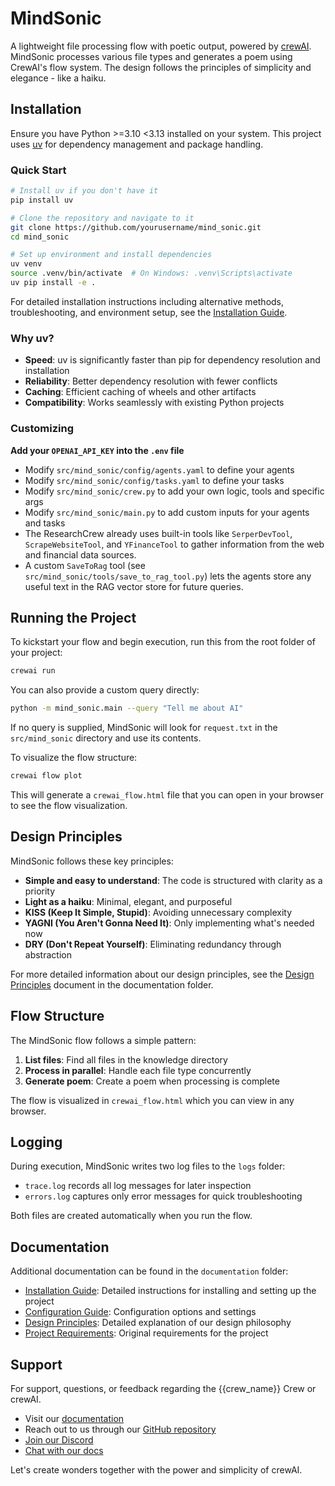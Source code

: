 # MindSonic

A lightweight file processing flow with poetic output, powered by [crewAI](https://crewai.com). MindSonic processes various file types and generates a poem using CrewAI's flow system. The design follows the principles of simplicity and elegance - like a haiku.

## Installation

Ensure you have Python >=3.10 <3.13 installed on your system. This project uses [uv](https://docs.astral.sh/uv/) for dependency management and package handling.

### Quick Start

```bash
# Install uv if you don't have it
pip install uv

# Clone the repository and navigate to it
git clone https://github.com/yourusername/mind_sonic.git
cd mind_sonic

# Set up environment and install dependencies
uv venv
source .venv/bin/activate  # On Windows: .venv\Scripts\activate
uv pip install -e .
```

For detailed installation instructions including alternative methods, troubleshooting, and environment setup, see the [Installation Guide](documentation/INSTALLATION.md).

### Why uv?

- **Speed**: uv is significantly faster than pip for dependency resolution and installation
- **Reliability**: Better dependency resolution with fewer conflicts
- **Caching**: Efficient caching of wheels and other artifacts
- **Compatibility**: Works seamlessly with existing Python projects

### Customizing

**Add your `OPENAI_API_KEY` into the `.env` file**

- Modify `src/mind_sonic/config/agents.yaml` to define your agents
- Modify `src/mind_sonic/config/tasks.yaml` to define your tasks
- Modify `src/mind_sonic/crew.py` to add your own logic, tools and specific args
- Modify `src/mind_sonic/main.py` to add custom inputs for your agents and tasks
 - The ResearchCrew already uses built-in tools like `SerperDevTool`,
   `ScrapeWebsiteTool`, and `YFinanceTool` to gather information from the web and
   financial data sources.
 - A custom `SaveToRag` tool (see `src/mind_sonic/tools/save_to_rag_tool.py`)
   lets the agents store any useful text in the RAG vector store for future
   queries.

## Running the Project

To kickstart your flow and begin execution, run this from the root folder of your project:

```bash
crewai run
```

You can also provide a custom query directly:

```bash
python -m mind_sonic.main --query "Tell me about AI"
```

If no query is supplied, MindSonic will look for `request.txt` in the
`src/mind_sonic` directory and use its contents.

To visualize the flow structure:

```bash
crewai flow plot
```

This will generate a `crewai_flow.html` file that you can open in your browser to see the flow visualization.

## Design Principles

MindSonic follows these key principles:

- **Simple and easy to understand**: The code is structured with clarity as a priority
- **Light as a haiku**: Minimal, elegant, and purposeful
- **KISS (Keep It Simple, Stupid)**: Avoiding unnecessary complexity
- **YAGNI (You Aren't Gonna Need It)**: Only implementing what's needed now
- **DRY (Don't Repeat Yourself)**: Eliminating redundancy through abstraction

For more detailed information about our design principles, see the [Design Principles](documentation/DESIGN_PRINCIPLES.md) document in the documentation folder.

## Flow Structure

The MindSonic flow follows a simple pattern:

1. **List files**: Find all files in the knowledge directory
2. **Process in parallel**: Handle each file type concurrently
3. **Generate poem**: Create a poem when processing is complete

The flow is visualized in `crewai_flow.html` which you can view in any browser.

## Logging

During execution, MindSonic writes two log files to the `logs` folder:

- `trace.log` records all log messages for later inspection
- `errors.log` captures only error messages for quick troubleshooting

Both files are created automatically when you run the flow.

## Documentation

Additional documentation can be found in the `documentation` folder:

- [Installation Guide](documentation/INSTALLATION.md): Detailed instructions for installing and setting up the project
- [Configuration Guide](documentation/CONFIGURATION.md): Configuration options and settings
- [Design Principles](documentation/DESIGN_PRINCIPLES.md): Detailed explanation of our design philosophy
- [Project Requirements](documentation/prompt.txt): Original requirements for the project

## Support

For support, questions, or feedback regarding the {{crew_name}} Crew or crewAI.

- Visit our [documentation](https://docs.crewai.com)
- Reach out to us through our [GitHub repository](https://github.com/joaomdmoura/crewai)
- [Join our Discord](https://discord.com/invite/X4JWnZnxPb)
- [Chat with our docs](https://chatg.pt/DWjSBZn)

Let's create wonders together with the power and simplicity of crewAI.
